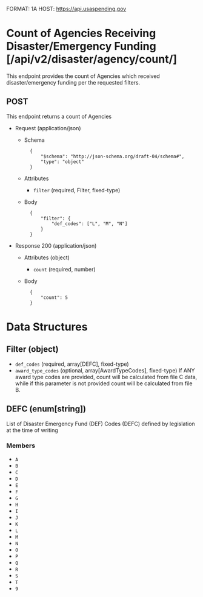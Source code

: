 FORMAT: 1A
HOST: https://api.usaspending.gov

# Count of Agencies Receiving Disaster/Emergency Funding [/api/v2/disaster/agency/count/]

This endpoint provides the count of Agencies which received disaster/emergency funding per the requested filters.

## POST

This endpoint returns a count of Agencies

+ Request (application/json)
    + Schema

            {
                "$schema": "http://json-schema.org/draft-04/schema#",
                "type": "object"
            }

    + Attributes
        + `filter` (required, Filter, fixed-type)

    + Body

            {
                "filter": {
                    "def_codes": ["L", "M", "N"]
                }
            }

+ Response 200 (application/json)
    + Attributes (object)
        + `count` (required, number)
    + Body

            {
                "count": 5
            }

# Data Structures

## Filter (object)
+ `def_codes` (required, array[DEFC], fixed-type)
+ `award_type_codes` (optional, array[AwardTypeCodes], fixed-type)
    If ANY award type codes are provided, count will be calculated from file C data, while if this parameter is not provided count will be calculated from file B. 

## DEFC (enum[string])
List of Disaster Emergency Fund (DEF) Codes (DEFC) defined by legislation at the time of writing

### Members
+ `A`
+ `B`
+ `C`
+ `D`
+ `E`
+ `F`
+ `G`
+ `H`
+ `I`
+ `J`
+ `K`
+ `L`
+ `M`
+ `N`
+ `O`
+ `P`
+ `Q`
+ `R`
+ `S`
+ `T`
+ `9`
